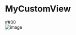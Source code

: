 # MyCustomView

##00<br>
![image](https://cloud.githubusercontent.com/assets/18410763/20970830/290ca902-bcca-11e6-89c1-344486724000.gif)<br>
